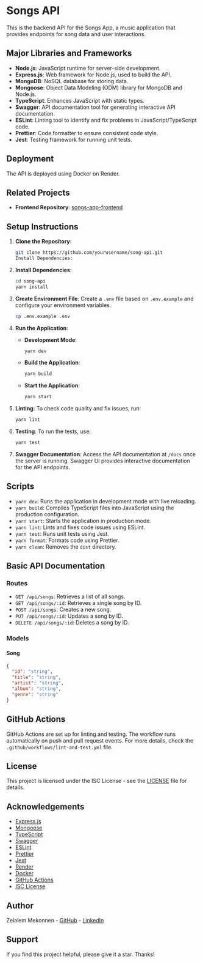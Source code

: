 # Songs API

This is the backend API for the Songs App, a music application that provides endpoints for song data and user interactions.

## Major Libraries and Frameworks

- **Node.js**: JavaScript runtime for server-side development.
- **Express.js**: Web framework for Node.js, used to build the API.
- **MongoDB**: NoSQL database for storing data.
- **Mongoose**: Object Data Modeling (ODM) library for MongoDB and Node.js.
- **TypeScript**: Enhances JavaScript with static types.
- **Swagger**: API documentation tool for generating interactive API documentation.
- **ESLint**: Linting tool to identify and fix problems in JavaScript/TypeScript code.
- **Prettier**: Code formatter to ensure consistent code style.
- **Jest**: Testing framework for running unit tests.

## Deployment

The API is deployed using Docker on Render.

## Related Projects

- **Frontend Repository**: [songs-app-frontend](https://github.com/zmekonnen251/songs-app-frontend)

## Setup Instructions

1. **Clone the Repository**:
   ```bash
   git clone https://github.com/yourusername/song-api.git
   Install Dependencies:
   ```
2. **Install Dependencies**:
   ```bash
   cd song-api
   yarn install
   ```
3. **Create Environment File**:
   Create a `.env` file based on `.env.example` and configure your environment variables.
   ```bash
   cp .env.example .env
   ```
4. **Run the Application**:

   - **Development Mode**:
     ```bash
     yarn dev
     ```
   - **Build the Application**:
     ```bash
     yarn build
     ```
   - **Start the Application**:
     ```bash
     yarn start
     ```

5. **Linting**:
   To check code quality and fix issues, run:
   ```bash
   yarn lint
   ```
6. **Testing**:
   To run the tests, use:
   ```bash
   yarn test
   ```
7. **Swagger Documentation**:
   Access the API documentation at `/docs` once the server is running. Swagger UI provides interactive documentation for the API endpoints.

## Scripts

- `yarn dev`: Runs the application in development mode with live reloading.
- `yarn build`: Compiles TypeScript files into JavaScript using the production configuration.
- `yarn start`: Starts the application in production mode.
- `yarn lint`: Lints and fixes code issues using ESLint.
- `yarn test`: Runs unit tests using Jest.
- `yarn format`: Formats code using Prettier.
- `yarn clean`: Removes the `dist` directory.

## Basic API Documentation

### Routes

- `GET /api/songs`: Retrieves a list of all songs.
- `GET /api/songs/:id`: Retrieves a single song by ID.
- `POST /api/songs`: Creates a new song.
- `PUT /api/songs/:id`: Updates a song by ID.
- `DELETE /api/songs/:id`: Deletes a song by ID.

### Models

#### Song

```json
{
  "id": "string",
  "title": "string",
  "artist": "string",
  "album": "string",
  "genre": "string"
}
```

## GitHub Actions

GitHub Actions are set up for linting and testing. The workflow runs automatically on push and pull request events. For more details, check the `.github/workflows/lint-and-test.yml` file.

## License

This project is licensed under the ISC License - see the [LICENSE](LICENSE) file for details.

## Acknowledgements

- [Express.js](https://expressjs.com/)
- [Mongoose](https://mongoosejs.com/)
- [TypeScript](https://www.typescriptlang.org/)
- [Swagger](https://swagger.io/)
- [ESLint](https://eslint.org/)
- [Prettier](https://prettier.io/)
- [Jest](https://jestjs.io/)
- [Render](https://render.com/)
- [Docker](https://www.docker.com/)
- [GitHub Actions](https://docs.github.com/en/actions)
- [ISC License](https://opensource.org/licenses/ISC)

## Author

Zelalem Mekonnen - [GitHub](https://github.com/zmekonnen251) - [LinkedIn](https://www.linkedin.com/in/zelalem-mekonnen-0b2b3b1b0/)

## Support

If you find this project helpful, please give it a star. Thanks!
